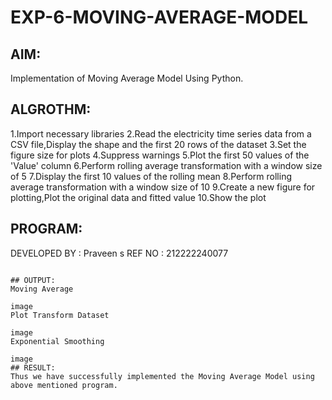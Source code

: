 # EXP-6-MOVING-AVERAGE-MODEL
## AIM:

Implementation of Moving Average Model Using Python.
## ALGROTHM:

1.Import necessary libraries
2.Read the electricity time series data from a CSV file,Display the shape and the first 20 rows of the dataset
3.Set the figure size for plots
4.Suppress warnings
5.Plot the first 50 values of the 'Value' column
6.Perform rolling average transformation with a window size of 5
7.Display the first 10 values of the rolling mean
8.Perform rolling average transformation with a window size of 10
9.Create a new figure for plotting,Plot the original data and fitted value
10.Show the plot

## PROGRAM:
DEVELOPED BY : Praveen s
REF NO : 212222240077
```

## OUTPUT:
Moving Average

image
Plot Transform Dataset

image
Exponential Smoothing

image
## RESULT:
Thus we have successfully implemented the Moving Average Model using above mentioned program.
